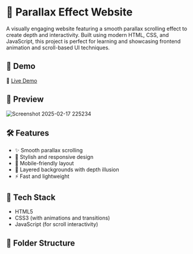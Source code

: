 
# 🌌 Parallax Effect Website

A visually engaging website featuring a smooth parallax scrolling effect to create depth and interactivity. Built using modern HTML, CSS, and JavaScript, this project is perfect for learning and showcasing frontend animation and scroll-based UI techniques.

## 🚀 Demo

🔗 [Live Demo]([https://your-live-site-link.com](https://parallax-0-1.vercel.app/))

## 📸 Preview


![Screenshot 2025-02-17 225234](https://github.com/user-attachments/assets/62f13cbd-7939-4f47-8142-83575276d265)

## 🛠️ Features

- ✨ Smooth parallax scrolling
- 🎨 Stylish and responsive design
- 📱 Mobile-friendly layout
- 🔄 Layered backgrounds with depth illusion
- ⚡ Fast and lightweight

## 🧰 Tech Stack

- HTML5
- CSS3 (with animations and transitions)
- JavaScript (for scroll interactivity)

## 📂 Folder Structure

